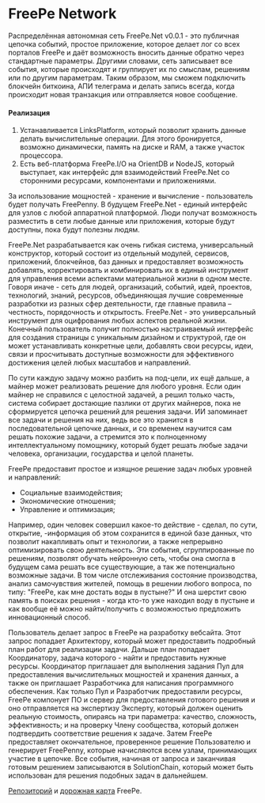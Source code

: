 # FreePe Network

Распределённая автономная сеть FreePe.Net v0.0.1 - это публичная цепочка событий, простое приложение, которое делает лог со всех порталов FreePe и даёт возможность вносить данные обратно через стандартные параметры. Другими словами, сеть записывает все события, которые происходят и группирует их по смыслам, решениям или по другим параметрам. Таким образом, мы сможем подключить блокчейн биткоина, АПИ телеграма и делать запись всегда, когда происходит новая транзакция или отправляется новое сообщение. 

#### Реализация

1. Устанавливается LinksPlatform, который позволит хранить данные делать вычислительные операции. Для этого бронируется, возможно динамически, память на диске и RAM, а также участок процессора. 
2. Есть веб-платформа FreePe.I/O на OrientDB и NodeJS, который выступает, как интерфейс для взаимодействий FreePe.Net со сторонними ресурсами, компонентами и приложениями. 

За использование мощностей - хранение и вычисление - пользователь будет получать FreePenny. 
В будущем FreePe.Net - единый интерфейс для узлов с любой аппаратной платформой. Люди получат возможность разместить в сети любые данные или приложения, которые будут доступны, пока будут полезны людям.

FreePe.Net разрабатывается как очень гибкая система, универсальный конструктор, который состоит из отдельный модулей, сервисов, приложений, блокчейнов, баз данных и предоставляет возможность добавлять, корректировать и комбинировать их в единый инструмент для управления всеми аспектами материальной жизни в одном месте. Говоря иначе - сеть для людей, организаций, событий, идей, проектов, технологий, знаний, ресурсов, объединяющая лучшие современные разработки из разных сфер деятельности, где главные правила – честность, порядочность и открытость. FreePe.Net - это универсальный инструмент для оцифрования любых аспектов реальной жизни. Конечный пользователь получит полностью настраиваемый интерфейс для создания страницы с уникальным дизайном и структурой, где он может устанавливать конкретные цели, добавлять свои ресурсы, идеи, связи и просчитывать доступные возможности для эффективного достижения целей любых масштабов и направлений. 

По сути каждую задачу можно разбить на под-цели, их ещё дальше, а майнер может реализовать решение для любого уровня. Если один майнер не справился с целостной задачей, а решил только часть, система собирает достающие пазлики от других майнеров, пока не сформируется цепочка решений для решения задачи. ИИ запоминает все задачи и решения на них, ведь все это хранится в последовательной цепочке данных, и со временем научится сам решать похожие задачи, а стремится это к полноценному интеллектуальному помощнику, который будет решать любые задачи человека, организации, государства и целой планеты.

FreePe предоставит простое и изящное решение задач любых уровней и направлений:
- Социальные взаимодействия;
- Экономические отношения;
- Управление и оптимизация;


Например, один человек совершил какое-то действие - сделал, по сути, открытие, -информация об этом сохранится в единой базе данных, что позволит накапливать опыт и технологии, а также непрерывно оптимизировать свою деятельность. Эти события, сгруппированные по решениям, позволят обучать нейронную сеть, чтобы она смогла в будущем сама решать все существующие, а так же потенциально возможные задачи. В том числе отслеживания состояние производства, анализ самочувствия жителей, помощь в решении любого вопроса, по типу: "FreePe, как мне достать воды в пустыне?" И она шерстит свою память в поисках решения - когда кто-то уже находил воду в пустыне и как вообще её можно найти/получить с возможностью предложить инновационный способ.

Пользователь делает запрос в FreePe на разработку вебсайта. Этот запрос попадает Архитектору, который может предоставить подробный план работ для реализации задачи. Дальше план попадает Координатору, задача которого - найти и предоставить нужные ресурсы. Координатор приглашает для выполнения задания Пул для предоставления вычислительных мощностей и хранения данных, а также он приглашает Разработчика для написания программного обеспечения. Как только Пул и Разработчик предоставили ресурсы, FreePe компонует ПО и сервер для предоставления готового решения и оно отправляется на экспертизу Эксперту, который должен оценить реальную стоимость, опираясь на три параметра: качество, сложность, эффективность; и на проверку Члену сообщества, который должен подтвердить соответствие решения к задаче. Затем FreePe предоставляет окончательное, проверенное решение Пользователю и генерирует FreePenny, которые начисляются всем узлам, принимающих участие в цепочке. Все события, начиная от запроса и заканчивая готовым решением записываются в SolutionChain, который может быть использован для решения подобных задач в дальнейшем.

[Репозиторий](https://bitbucket.org/freepe) и [дорожная карта](https://pintask.me/board/vPsfuf2sawcaDyt6b) FreePe.
